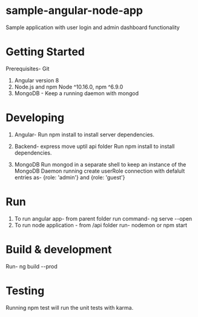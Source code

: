 # sample-angular-node-app
Sample application with user login and admin dashboard functionality

# Getting Started

Prerequisites-
Git
1. Angular version 8
2. Node.js and npm Node ^10.16.0, npm ^6.9.0
3. MongoDB - Keep a running daemon with mongod

# Developing
1. Angular-
Run npm install to install server dependencies.

2. Backend- express
move uptil api folder
Run npm install to install dependencies.

3. MongoDB
Run mongod in a separate shell to keep an instance of the MongoDB Daemon running
create userRole connection with defalult entries as- {role: 'admin'} and {role: 'guest'}

# Run
1. To run angular app- from parent folder run command- ng serve --open
2. To run node application - from /api folder run- nodemon or npm start 

# Build & development
Run- ng build --prod

# Testing
Running npm test will run the unit tests with karma.
